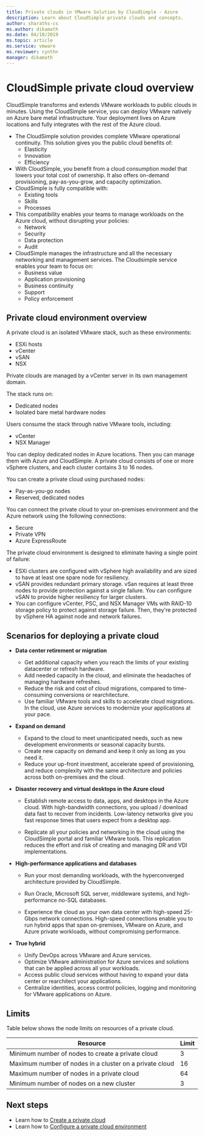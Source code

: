 ```yaml
---
title: Private clouds in VMware Solution by CloudSimple - Azure  
description: Learn about CloudSimple private clouds and concepts. 
author: sharaths-cs
ms.author: dikamath 
ms.date: 04/10/2019 
ms.topic: article 
ms.service: vmware 
ms.reviewer: cynthn 
manager: dikamath 
---
```

# CloudSimple private cloud overview

CloudSimple transforms and extends VMware workloads to public clouds in minutes. Using the CloudSimple service, you can deploy VMware natively on Azure bare metal infrastructure. Your deployment lives on Azure locations and fully integrates with the rest of the Azure cloud.

* The CloudSimple solution provides complete VMware operational continuity. This solution gives you the public cloud benefits of:
  * Elasticity
  * Innovation
  * Efficiency
* With CloudSimple, you benefit from a cloud consumption model that lowers your total cost of ownership. It also offers on-demand provisioning, pay-as-you-grow, and capacity optimization.
* CloudSimple is fully compatible with:
  * Existing tools
  * Skills
  * Processes
* This compatibility enables your teams to manage workloads on the Azure cloud, without disrupting your policies:
  * Network
  * Security  
  * Data protection  
  * Audit
* CloudSimple manages the infrastructure and all the necessary networking and management services. The Cloudsimple service enables your team to focus on:
  * Business value
  * Application provisioning
  * Business continuity
  * Support
  * Policy enforcement

## Private cloud environment overview

A private cloud is an isolated VMware stack, such as these environments:

* ESXi hosts
* vCenter
* vSAN
* NSX

Private clouds are managed by a vCenter server in its own management domain.

The stack runs on:

* Dedicated nodes
* Isolated bare metal hardware nodes

Users consume the stack through native VMware tools, including:

* vCenter
* NSX Manager

You can deploy dedicated nodes in Azure locations. Then you can manage them with Azure and CloudSimple. A private cloud consists of one or more vSphere clusters, and each cluster contains 3 to 16 nodes.

You can create a private cloud using purchased nodes:

* Pay-as-you-go nodes
* Reserved, dedicated nodes

You can connect the private cloud to your on-premises environment and the Azure network using the following connections:

* Secure
* Private VPN
* Azure ExpressRoute

The private cloud environment is designed to eliminate having a single point of failure:

* ESXi clusters are configured with vSphere high availability and are sized to have at least one spare node for resiliency.
* vSAN provides redundant primary storage. vSan requires at least three nodes to provide protection against a single failure. You can configure vSAN to provide higher resiliency for larger clusters.
* You can configure vCenter, PSC, and NSX Manager VMs with RAID-10 storage policy to protect against storage failure. Then, they're protected by vSphere HA against node and network failures.

## Scenarios for deploying a private cloud

* **Data center retirement or migration**

  * Get additional capacity when you reach the limits of your existing datacenter or refresh hardware.
  * Add needed capacity in the cloud, and eliminate the headaches of managing hardware refreshes.
  * Reduce the risk and cost of cloud migrations, compared to time-consuming conversions or rearchitecture.
  * Use familiar VMware tools and skills to accelerate cloud migrations. In the cloud, use Azure services to modernize your applications at your pace.

* **Expand on demand**

  * Expand to the cloud to meet unanticipated needs, such as new development environments or seasonal capacity bursts.
  * Create new capacity on demand and keep it only as long as you need it.
  * Reduce your up-front investment, accelerate speed of provisioning, and reduce complexity with the same architecture and policies across both on-premises and the cloud.

* **Disaster recovery and virtual desktops in the Azure cloud**

  * Establish remote access to data, apps, and desktops in the Azure cloud. With high-bandwidth connections, you upload / download data fast to recover from incidents. Low-latency networks give you fast response times that users expect from a desktop app.

  * Replicate all your policies and networking in the cloud using the CloudSimple portal and familiar VMware tools. This replication reduces the effort and risk of creating and managing DR and VDI implementations.

* **High-performance applications and databases**

  * Run your most demanding workloads, with the hyperconverged architecture provided by CloudSimple.
  * Run Oracle, Microsoft SQL server, middleware systems, and high-performance no-SQL databases.

  * Experience the cloud as your own data center with high-speed 25-Gbps network connections. High-speed connections enable you to run hybrid apps that span on-premises, VMware on Azure, and Azure private workloads, without compromising performance.

* **True hybrid**

  * Unify DevOps across VMware and Azure services.
  * Optimize VMware administration for Azure services and solutions that can be applied across all your workloads.
  * Access public cloud services without having to expand your data center or rearchitect your applications.
  * Centralize identities, access control policies, logging and monitoring for VMware applications on Azure.

## Limits

Table below shows the node limits on resources of a private cloud.

| Resource | Limit |
|----------|-------|
| Minimum number of nodes to create a private cloud | 3 |
| Maximum number of nodes in a cluster on a private cloud | 16 |
| Maximum number of nodes in a private cloud | 64 |
| Minimum number of nodes on a new cluster | 3 |

## Next steps

* Learn how to [Create a private cloud](https://docs.azure.cloudsimple.com/create-private-cloud/)
* Learn how to [Configure a private cloud environment](quickstart-create-private-cloud.md)